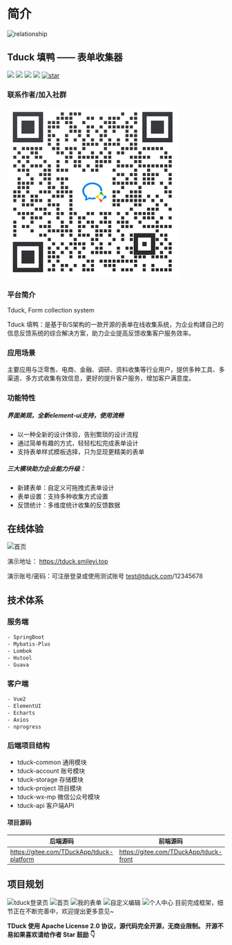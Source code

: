 # 简介
![relationship](/img/banner.png)
<h2 align="left">Tduck 填鸭 —— 表单收集器</h2>



![ ](https://img.shields.io/:license-apache-blue.svg)
![ ](https://img.shields.io/badge/JDK-1.8+-red.svg)
![ ](https://img.shields.io/badge/BY-SpringBoot-green)
![ ](https://img.shields.io/badge/front-vue%2Belement--ui-blue)
[![star](https://gitee.com/TDuckApp/tduck-platform/badge/star.svg?theme=white)](https://gitee.com/TDuckApp/tduck-platform/stargazers)
### 联系作者/加入社群
![relationship](/img/171259_1ef11014_1674451.png)

<p></p>

### 平台简介

Tduck,  Form collection system

Tduck 填鸭：是基于B/S架构的一款开源的表单在线收集系统，为企业构建自己的信息反馈系统的综合解决方案，助力企业提高反馈收集客户服务效率。


### 应用场景

主要应用与泛零售、电商、金融、调研、资料收集等行业用户，提供多种工具、多渠道、多方式收集有效信息，更好的提升客户服务，增加客户满意度。


### 功能特性
##### 界面美观，全新element-ui支持，使用流畅
- 以一种全新的设计体验，告别繁琐的设计流程
- 通过简单有趣的方式，轻轻松松完成表单设计
- 支持表单样式模板选择，只为显现更精美的表单

##### 三大模块助力企业能力升级：
- 新建表单：自定义可拖拽式表单设计
- 表单设置：支持多种收集方式设置
- 反馈统计：多维度统计收集的反馈数据


## 在线体验
![首页](https://images.gitee.com/uploads/images/2021/0120/121740_1fcdc627_1674451.png "屏幕截图.png")

演示地址：
https://tduck.smileyi.top

演示账号/密码：可注册登录或使用测试账号  test@tduck.com/12345678

## 技术体系

### 服务端


```
- SpringBoot 
- Mybatis-Plus
- Lombok
- Hutool
- Guava
```


### 客户端

```
- Vue2
- ElementUI
- Echarts
- Axios
- nprogress
```



### 后端项目结构

-  tduck-common 通用模块
-  tduck-account 账号模块
-  tduck-storage 存储模块
-  tduck-project 项目模块
-  tduck-wx-mp  微信公众号模块
-  tduck-api 客户端API




#### 项目源码

|   后端源码  |   前端源码  |
|--- | --- |
|  https://gitee.com/TDuckApp/tduck-platform   |  https://gitee.com/TDuckApp/tduck-front   |

## 项目规划
![tduck登录页](https://images.gitee.com/uploads/images/2021/0112/124009_1573a7c5_1674451.png "屏幕截图.png")
![首页](https://images.gitee.com/uploads/images/2021/0112/124033_27eb486e_1674451.png "屏幕截图.png")
![我的表单](https://images.gitee.com/uploads/images/2021/0112/124102_c1615270_1674451.png "屏幕截图.png")
![自定义编辑](https://images.gitee.com/uploads/images/2021/0112/124136_db03b4ce_1674451.png "屏幕截图.png")
![个人中心](https://images.gitee.com/uploads/images/2021/0308/141425_b5cf7846_1674451.png "微信截图_20210308141340.png")
目前完成框架，细节正在不断完善中，欢迎提出更多意见~


**TDuck 使用 Apache License 2.0 协议，源代码完全开源，无商业限制。
开源不易如果喜欢请给作者 Star 鼓励 👇**
